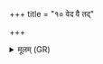 +++
title = "१० वेद वै तद्"

+++
<details><summary>मूलम् (GR)</summary>

वेद वै तद् यन् नौ समा जा  
ददामि तुभ्यं यद् अदत्तम् अस्ति ।  
देवो देवाय गृणते वयोधा  
विप्रो विप्राय स्तुवते सुमेधाः ॥
</details>